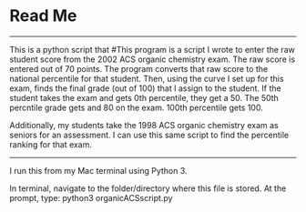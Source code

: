 # Read Me
---
This is a python script that #This program is a script I wrote to enter the raw student score from the 2002 ACS organic chemistry exam. 
The raw score is entered out of 70 points. The program converts that raw score to the national percentile for that student. Then, using the curve
I set up for this exam, finds the final grade (out of 100) that I assign to the student.  If the student takes the exam and gets 0th percentile, they get a 50. The 50th percntile grade gets and 80 on the exam. 100th percentile gets 100.

Additionally, my students take the 1998 ACS organic chemistry exam as seniors for an assessment. I can use this same script to find the percentile ranking for that exam.

---

I run this from my Mac terminal using Python 3.

In terminal, navigate to the folder/directory where this file is stored. At the prompt, type: python3 organicACSscript.py
